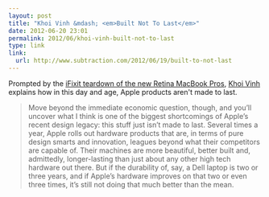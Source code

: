 ```yaml
---
layout: post
title: "Khoi Vinh &mdash; <em>Built Not To Last</em>"
date: 2012-06-20 23:01
permalink: 2012/06/khoi-vinh-built-not-to-last
type: link
link: 
  url: http://www.subtraction.com/2012/06/19/built-to-not-last
---
```


Prompted by the [iFixit teardown of the new Retina MacBook Pros](http://www.wired.com/gadgetlab/2012/06/opinion-apple-retina-displa/all/1), [Khoi Vinh](http://www.subtraction.com/) explains how in this day and age, Apple products aren't made to last.

> Move beyond the immediate economic question, though, and you’ll uncover what I think is one of the biggest shortcomings of Apple’s recent design legacy: this stuff just isn’t made to last. Several times a year, Apple rolls out hardware products that are, in terms of pure design smarts and innovation, leagues beyond what their competitors are capable of. Their machines are more beautiful, better built and, admittedly, longer-lasting than just about any other high tech hardware out there. But if the durability of, say, a Dell laptop is two or three years, and if Apple’s hardware improves on that two or even three times, it’s still not doing that much better than the mean.